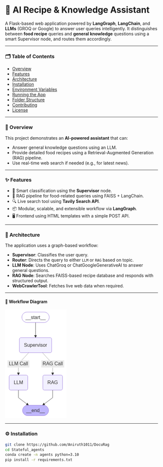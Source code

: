 # 🍳 AI Recipe & Knowledge Assistant

A Flask-based web application powered by **LangGraph**, **LangChain**, and **LLMs** (GROQ or Google) to answer user queries intelligently. It distinguishes between **food recipe** queries and **general knowledge** questions using a smart Supervisor node, and routes them accordingly.

---

### 🗂️ Table of Contents

- [Overview](#overview)
- [Features](#features)
- [Architecture](#architecture)
- [Installation](#installation)
- [Environment Variables](#environment-variables)
- [Running the App](#running-the-app)
- [Folder Structure](#folder-structure)
- [Contributing](#contributing)
- [License](#license)

---

### 📌 Overview

This project demonstrates an **AI-powered assistant** that can:
- Answer general knowledge questions using an LLM.
- Provide detailed food recipes using a Retrieval-Augmented Generation (RAG) pipeline.
- Use real-time web search if needed (e.g., for latest news).

---

### ✨ Features

- 🧠 Smart classification using the **Supervisor** node.
- 🧾 RAG pipeline for food-related queries using FAISS + LangChain.
- 🔍 Live search tool using **Tavily Search API**.
- 📦 Modular, scalable, and extensible workflow via **LangGraph**.
- 🖥️ Frontend using HTML templates with a simple POST API.

---

### 🧠 Architecture

The application uses a graph-based workflow:

- **Supervisor**: Classifies the user query.
- **Router**: Directs the query to either `LLM` or `RAG` based on topic.
- **LLM Node**: Uses ChatGroq or ChatGoogleGenerativeAI to answer general questions.
- **RAG Node**: Searches FAISS-based recipe database and responds with structured output.
- **WebCrawlerTool**: Fetches live web data when required.

---

#### 🧭 Workflow Diagram

![Workflow](assets/output.png)

---

### ⚙️ Installation

```bash
git clone https://github.com/Aniruth1011/DocuRag 
cd Stateful_agents 
conda create -n agents python=3.10
pip install -r requirements.txt
